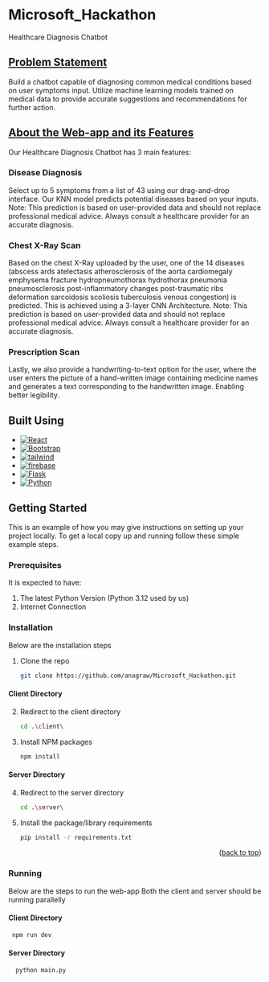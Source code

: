 # Microsoft_Hackathon
Healthcare Diagnosis Chatbot

## <ins>Problem Statement</ins> <br />

Build a chatbot capable of diagnosing common medical conditions based on user symptoms input. Utilize machine learning models trained on medical data to provide accurate suggestions and recommendations for further action.

## <ins>About the Web-app and its Features</ins> <br />
Our Healthcare Diagnosis Chatbot has 3 main features:

### Disease Diagnosis
Select up to 5 symptoms from a list of 43 using our drag-and-drop interface. Our KNN model predicts potential diseases based on your inputs. 
Note: This prediction is based on user-provided data and should not replace professional medical advice. Always consult a healthcare provider for an accurate diagnosis.

### Chest X-Ray Scan 
Based on the chest X-Ray uploaded by the user, one of the 14 diseases 
(abscess
ards
atelectasis
atherosclerosis of the aorta
cardiomegaly
emphysema
fracture
hydropneumothorax
hydrothorax
pneumonia
pneumosclerosis
post-inflammatory changes
post-traumatic ribs deformation
sarcoidosis
scoliosis
tuberculosis
venous congestion) 
is predicted. This is achieved using a 3-layer CNN Architecture. 
Note: This prediction is based on user-provided data and should not replace professional medical advice. Always consult a healthcare provider for an accurate diagnosis.

### Prescription Scan 
Lastly, we also provide a handwriting-to-text option for the user, where the user enters the picture of a hand-written image containing medicine names
and generates a text corresponding to the handwritten image. Enabling better legibility. 


## Built Using

* [![React][React.js]][React-url]
* [![Bootstrap][Bootstrap.com]][Bootstrap-url]
* [![tailwind][tailwind.cs]][React-url]
* [![firebase][firebase.db]][firebase-url]
* [![Flask][Flask.c]][Flask-url]
* [![Python][Python.p]][Python-url]




[React.js]: https://img.shields.io/badge/React-20232A?style=for-the-badge&logo=react&logoColor=61DAFB
[React-url]: https://reactjs.org/
[Bootstrap.com]: https://img.shields.io/badge/Bootstrap-563D7C?style=for-the-badge&logo=bootstrap&logoColor=white
[Bootstrap-url]: https://getbootstrap.com
[tailwind.cs]: https://img.shields.io/badge/tailwindcss-0F172A?&logo=tailwindcss
[tailwind-url]: https://tailwindcss.com/
[firebase.db]: https://img.shields.io/badge/firebase-ffca28?style=for-the-badge&logo=firebase&logoColor=black
[firebase-url]: https://firebase.google.com/
[Flask.c]: https://img.shields.io/badge/Flask-000000?style=for-the-badge&logo=flask&logoColor=white
[Flask-url]: https://flask.palletsprojects.com/en/3.0.x/
[Python.p]: https://img.shields.io/badge/Python-14354C?style=for-the-badge&logo=python&logoColor=white
[Python-url]: https://www.python.org/

<!-- GETTING STARTED -->
## Getting Started

This is an example of how you may give instructions on setting up your project locally.
To get a local copy up and running follow these simple example steps.

### Prerequisites
It is expected to have: 
1. The latest Python Version (Python 3.12 used by us)
2. Internet Connection 
### Installation
Below are the installation steps 

1. Clone the repo
   ```sh
   git clone https://github.com/anagraw/Microsoft_Hackathon.git
   ```

#### Client Directory
2. Redirect to the client directory
   ```sh
   cd .\client\
   ```
3. Install NPM packages
   ```sh
   npm install
   ```
#### Server Directory 
4. Redirect to the server directory
   ```sh
   cd .\server\
   ```
5. Install the package/library requirements
   ```sh
   pip install -r requirements.txt
   ```
<p align="right">(<a href="#readme-top">back to top</a>)</p>


### Running 

Below are the steps to run the web-app
Both the client and server should be running parallelly 
#### Client Directory
  ```sh
   npm run dev
   ```
#### Server Directory 

 ```sh
   python main.py
   ```
